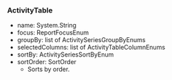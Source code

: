 ### ActivityTable
- name: System.String
- focus: ReportFocusEnum
- groupBy: list of ActivitySeriesGroupByEnums
- selectedColumns: list of ActivityTableColumnEnums
- sortBy: ActivitySeriesSortByEnum
- sortOrder: SortOrder
  - Sorts by order.
